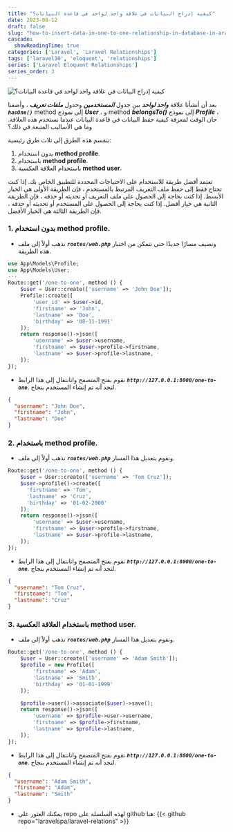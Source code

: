 ```yaml
---
title: "كيفية إدراج البيانات في علاقة واحد لواحد في قاعدة البيانات؟"
date: 2023-08-12
draft: false
slug: "how-to-insert-data-in-one-to-one-relationship-in-database-in-arabic"
cascade:
  showReadingTime: true
categories: ['Laravel', 'Laravel Relationships']
tags: ['laravel10', 'eloquent', 'relationships']
series: ['Laravel Eloquent Relationships']
series_order: 3
---
```


![كيفية إدراج البيانات في علاقة واحد لواحد في قاعدة البيانات؟](/img/laravel-eloquent-one-to-one-relationship-ultimate-guide-2023/ar/how-to-insert-data-in-one-to-one-relationship-in-database.png "كيفية إدراج البيانات في علاقة واحد لواحد في قاعدة البيانات؟")

بعد أن أنشأنا علاقة ***واحد لواحد*** بين جدول ***المستخدمين*** وجدول ***ملفات تعريف*** ، وأضفنا ***`hasOne()`*** method إلى نموذج ***User*** ، و method ***belongsTo()*** إلى نموذج ***Profile*** ، حان الوقت لمعرفة كيفية حفظ البيانات في قاعدة البيانات عندما نستخدم هذه العلاقة. وما هي الأساليب المتبعة في ذلك؟

تنقسم هذه الطرق إلى ثلاث طرق رئيسية:
1. بدون استخدام **method profile**.
2. باستخدام **method profile**.
3. باستخدام العلاقة العكسية **method user**.

تعتمد أفضل طريقة للاستخدام على الاحتياجات المحددة للتطبيق الخاص بك.
إذا كنت تحتاج فقط إلى حفظ ملف التعريف المرتبط بالمستخدم ، فإن الطريقة الأولى هي الخيار الأبسط.
إذا كنت بحاجة إلى الحصول على ملف التعريف أو تحديثه أو حذفه ، فإن الطريقة الثانية هي خيار أفضل.
إذا كنت بحاجة إلى الحصول على المستخدم أو تحديثه أو حذفه ، فإن الطريقة الثالثة هي الخيار الأفضل.
### 1. بدون استخدام **method profile**.
* نذهب أولاً إلى ملف ***`routes/web.php`*** ونضيف مسارًا جديدًا حتى نتمكن من اختبار هذه الطريقة.
```PHP
use App\Models\Profile;
use App\Models\User;
---
Route::get('/one-to-one', method () {
    $user = User::create(['username' => 'John Doe']);
    Profile::create([
        'user_id' => $user->id,
        'firstname' => 'John',
        'lastname' => 'Doe',
        'birthday' => '08-11-1991'
    ]);
    return response()->json([
        'username' => $user->username,
        'firstname' => $user->profile->firstname,
        'lastname' => $user->profile->lastname,
    ]);
});
```

* نقوم بفتح المتصفح وانانتقال إلى هذا الرابط ***`http://127.0.0.1:8000/one-to-one`***. لنجد أنه تم إنشاء المستخدم بنجاح.
```json
{
  "username": "John Doe",
  "firstname": "John",
  "lastname": "Doe"
}
```

### 2. باستخدام **method profile**.
* نذهب أولاً إلى ملف ***`routes/web.php`*** ونقوم بتعديل هذا المسار.
```PHP
Route::get('/one-to-one', method () {
    $user = User::create(['username' => 'Tom Cruz']);
    $user->profile()->create([
      'firstname' => 'Tom',
      'lastname' => 'Cruz',
      'birthday' => '01-02-2000'
    ]);
    return response()->json([
        'username' => $user->username,
        'firstname' => $user->profile->firstname,
        'lastname' => $user->profile->lastname,
    ]);
});
```

* نقوم بفتح المتصفح وانانتقال إلى هذا الرابط ***`http://127.0.0.1:8000/one-to-one`***. لنجد أنه تم إنشاء المستخدم بنجاح.
```json
{
  "username": "Tom Cruz",
  "firstname": "Tom",
  "lastname": "Cruz"
}
```

### 3. باستخدام العلاقة العكسية **method user**.
* نذهب أولاً إلى ملف ***`routes/web.php`*** ونقوم بتعديل هذا المسار.
```PHP
Route::get('/one-to-one', method () {
    $user = User::create(['username' => 'Adam Smith']);
    $profile = new Profile([
        'firstname' => 'Adam',
        'lastname' => 'Smith',
        'birthday' => '01-01-1999'
    ]);

    $profile->user()->associate($user)->save();
    return response()->json([
        'username' => $profile->user->username,
        'firstname' => $profile->firstname,
        'lastname' => $profile->lastname,
    ]);
});
```

* نقوم بفتح المتصفح وانانتقال إلى هذا الرابط ***`http://127.0.0.1:8000/one-to-one`***. لنجد أنه تم إنشاء المستخدم بنجاح.
```json
{
  "username": "Adam Smith",
  "firstname": "Adam",
  "lastname": "Smith"
}
```

- يمكنك العثور على repo لهذه السلسلة على github هنا:
{{< github repo="laravelspa/laravel-relations" >}}
